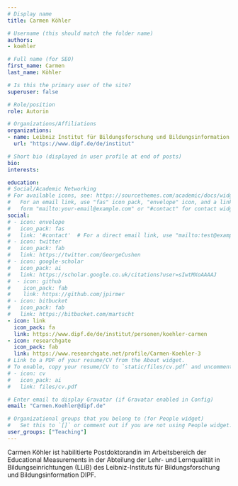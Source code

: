 ```yaml
---
# Display name
title: Carmen Köhler

# Username (this should match the folder name)
authors:
- koehler

# Full name (for SEO)
first_name: Carmen
last_name: Köhler

# Is this the primary user of the site?
superuser: false

# Role/position
role: Autorin

# Organizations/Affiliations
organizations:
- name: Leibniz Institut für Bildungsforschung und Bildungsinformation (DIPF)
  url: "https://www.dipf.de/de/institut"

# Short bio (displayed in user profile at end of posts)
bio:
interests:

education:
# Social/Academic Networking
# For available icons, see: https://sourcethemes.com/academic/docs/widgets/#icons
#   For an email link, use "fas" icon pack, "envelope" icon, and a link in the
#   form "mailto:your-email@example.com" or "#contact" for contact widget.
social:
# - icon: envelope
#   icon_pack: fas
#   link: '#contact'  # For a direct email link, use "mailto:test@example.org".
# - icon: twitter
#   icon_pack: fab
#   link: https://twitter.com/GeorgeCushen
# - icon: google-scholar
#   icon_pack: ai
#   link: https://scholar.google.co.uk/citations?user=sIwtMXoAAAAJ
#  - icon: github
#    icon_pack: fab
#    link: https://github.com/jpirmer
# - icon: bitbucket
#   icon_pack: fab
#   link: https://bitbucket.com/martscht
- icon: link
  icon_pack: fa
  link: https://www.dipf.de/de/institut/personen/koehler-carmen
- icon: researchgate
  icon_pack: fab
  link: https://www.researchgate.net/profile/Carmen-Koehler-3
# Link to a PDF of your resume/CV from the About widget.
# To enable, copy your resume/CV to `static/files/cv.pdf` and uncomment the lines below.
# - icon: cv
#   icon_pack: ai
#   link: files/cv.pdf

# Enter email to display Gravatar (if Gravatar enabled in Config)
email: "Carmen.Koehler@dipf.de"

# Organizational groups that you belong to (for People widget)
#   Set this to `[]` or comment out if you are not using People widget.
user_groups: ["Teaching"]
---
```



Carmen Köhler ist habilitierte Postdoktorandin im Arbeitsbereich der Educational Measurements in der Abteilung der Lehr- und Lernqualität in Bildungseinrichtungen (LLiB) des Leibniz-Instituts für Bildungsforschung und Bildungsinformation DIPF.

<!---
**Biografie**

-	Diplomstudium der Psychologie an der Universität Trier
-	Promotion an der Freien Universität Berlin
-	Tutorin für Statistik in SPSS im Fachbereich Psychologie der Universität Trier (2011-2012)
-	Wissenschaftliche Mitarbeiterin im DFG-Projekt von Steffi Pohl und Claus H. Carstensen zum Thema "Modeling missing data in competence tests" im DFG-Schwerpunktprogramm "Education as a Lifelong Process" (PO1655/1-1) (2012-2015)
-	Praktikum am Educational Testing Service, Princeton, NJ (2015)
-	Wissenschaftliche Mitarbeiterin zur Habilitation am DIPF (seit 2016)
--->